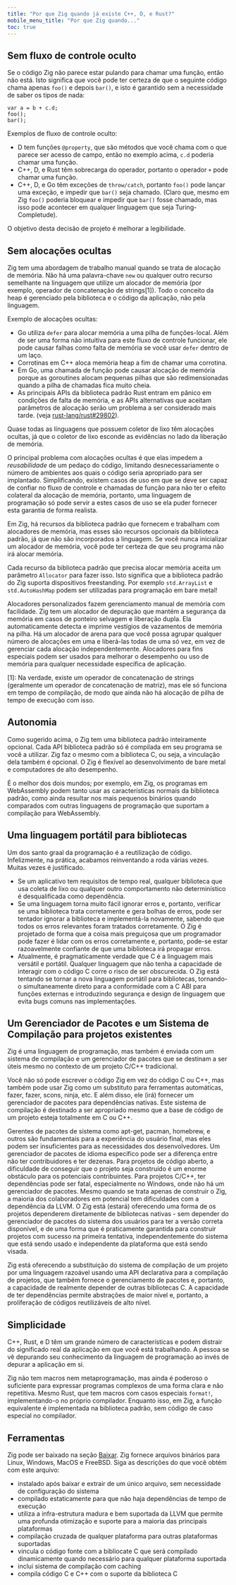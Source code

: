 ```yaml
---
title: "Por que Zig quando já existe C++, D, e Rust?"
mobile_menu_title: "Por que Zig quando..."
toc: true
---
```



## Sem fluxo de controle oculto

Se o código Zig não parece estar pulando para chamar uma função, então não está. Isto significa que você pode ter certeza de que o seguinte código chama apenas `foo()` e depois `bar()`, e isto é garantido sem a necessidade de saber os tipos de nada:

```zig
var a = b + c.d;
foo();
bar();
```

Exemplos de fluxo de controle oculto:

* D tem funções `@property`, que são métodos que você chama com o que parece ser acesso de campo, então no exemplo acima, `c.d` poderia chamar uma função.
* C++, D, e Rust têm sobrecarga do operador, portanto o operador `+` pode chamar uma função.
* C++, D, e Go têm exceções de `throw/catch`, portanto `foo()` pode lançar uma exceção, e impedir que `bar()` seja chamado. (Claro que, mesmo em Zig `foo()` poderia bloquear e impedir que `bar()` fosse chamado, mas isso pode acontecer em qualquer linguagem que seja Turing-Completude).

O objetivo desta decisão de projeto é melhorar a legibilidade.

## Sem alocações ocultas

Zig tem uma abordagem de trabalho manual quando se trata de alocação de memória. Não há uma palavra-chave `new`
ou qualquer outro recurso semelhante na linguagem que utilize um alocador de memória (por exemplo, operador de concatenação de strings[1]).
Todo o conceito da heap é gerenciado pela biblioteca e o código da aplicação, não pela linguagem.

Exemplo de alocações ocultas:

* Go utiliza `defer` para alocar memória a uma pilha de funções-local. Além de ser uma forma não intuitiva
  para este fluxo de controle funcionar, ele pode causar falhas como falta de memória se você usar `defer`
  dentro de um laço.
* Corrotinas em C++ aloca memória heap a fim de chamar uma corrotina.
* Em Go, uma chamada de função pode causar alocação de memória porque as goroutines alocam pequenas pilhas
  que são redimensionadas quando a pilha de chamadas fica muito cheia.
* As principais APIs da biblioteca padrão Rust entram em pânico em condições de falta de memória, e as APIs
  alternativas que aceitam parâmetros de alocação serão um problema a ser considerado mais tarde.
  (veja [rust-lang/rust#29802](https://github.com/rust-lang/rust/issues/29802)).

Quase todas as línguagens que possuem coletor de lixo têm alocações ocultas,
já que o coletor de lixo esconde as evidências no lado da liberação de memória.

O principal problema com alocações ocultas é que elas impedem a *reusabilidade* de um pedaço do código,
limitando desnecessariamente o número de ambientes aos quais o código seria apropriado para ser implantado.
Simplificando, existem casos de uso em que se deve ser capaz de confiar no fluxo de controle e chamadas de
função para não ter o efeito colateral da alocação de memória, portanto, uma linguagem de programação só pode
servir a estes casos de uso se ela puder fornecer esta garantia de forma realista.

Em Zig, há recursos da biblioteca padrão que fornecem e trabalham com alocadores de memória, mas esses são recursos
opcionais da biblioteca padrão, já que não são incorporados a linguagem.
Se você nunca inicializar um alocador de memória, você pode ter certeza de que seu programa não irá alocar memória.

Cada recurso da biblioteca padrão que precisa alocar memória aceita um parâmetro `Allocator` para fazer isso.
Isto significa que a biblioteca padrão do Zig suporta dispositivos freestanding. Por exemplo `std.ArrayList` e
`std.AutoHashMap` podem ser utilizadas para programação em bare metal!

Alocadores personalizados fazem gerenciamento manual de memória com facilidade. Zig tem um alocador de depuração
que mantém a segurança da memória em casos de ponteiro selvagem e liberação dupla. Ela automaticamente detecta e imprime vestígios
de vazamentos de memória na pilha. Há um alocador de arena para que você possa agrupar qualquer número de alocações em uma
e liberá-las todas de uma só vez, em vez de gerenciar cada alocação independentemente. Alocadores para fins especiais podem
ser usados para melhorar o desempenho ou uso de memória para qualquer necessidade específica de aplicação.

[1]: Na verdade, existe um operador de concatenação de strings (geralmente um operador de concatenação de matriz),
  mas ele só funciona em tempo de compilação, de modo que ainda não há alocação de pilha de tempo de execução com isso.

## Autonomia

Como sugerido acima, o Zig tem uma biblioteca padrão inteiramente opcional. Cada API biblioteca padrão só é compilada em seu programa
se você a utilizar. Zig faz o mesmo com a biblioteca C, ou seja, a vinculação dela também é opcional. O Zig é flexível ao
desenvolvimento de bare metal e computadores de alto desempenho.

É o melhor dos dois mundos; por exemplo, em Zig, os programas em WebAssembly podem tanto usar as características normais da biblioteca padrão,
como ainda resultar nos mais pequenos binários quando comparados com outras linguagens de programação que suportam a compilação para WebAssembly.

## Uma linguagem portátil para bibliotecas

Um dos santo graal da programação é a reutilização de código. Infelizmente, na prática, acabamos reinventando a roda várias vezes. Muitas vezes é justificado.

 * Se um aplicativo tem requisitos de tempo real, qualquer biblioteca que usa coleta de lixo ou qualquer outro comportamento não determinístico é desqualificada como dependência.
 * Se uma linguagem torna muito fácil ignorar erros e, portanto, verificar se uma biblioteca trata corretamente e gera bolhas de erros, pode ser tentador ignorar     a biblioteca e implementá-la novamente, sabendo que todos os erros relevantes foram tratados corretamente. O Zig é projetado de forma que a coisa mais preguiçosa que um programador pode fazer é lidar com os erros corretamente e, portanto, pode-se estar razoavelmente confiante de que uma biblioteca irá propagar erros.
 * Atualmente, é pragmaticamente verdade que C é a linguagem mais versátil e portátil. Qualquer linguagem que não tenha a capacidade de interagir com o código C corre o risco de ser obscurecida. O Zig está tentando se tornar a nova linguagem portátil para bibliotecas, tornando-o simultaneamente direto para a conformidade com a C ABI para funções externas e introduzindo segurança e design de linguagem que evita bugs comuns nas implementações.

## Um Gerenciador de Pacotes e um Sistema de Compilação para projetos existentes

Zig é uma linguagem de programação, mas também é enviada com um sistema de compilação e um gerenciador de pacotes que se destinam a ser úteis mesmo no contexto de um projeto C/C++ tradicional.

Você não só pode escrever o código Zig em vez do código C ou C++, mas também pode usar Zig como um substituto para ferramentas automáticas, fazer, fazer, scons, ninja, etc. E além disso, ele (irá) fornecer um gerenciador de pacotes para dependências nativas. Este sistema de compilação é destinado a ser apropriado mesmo que a base de código de um projeto esteja totalmente em C ou C++.

Gerentes de pacotes de sistema como apt-get, pacman, homebrew, e outros são fundamentais para a experiência do usuário final, mas eles podem ser insuficientes para as necessidades dos desenvolvedores. Um gerenciador de pacotes de idioma específico pode ser a diferença entre não ter contribuidores e ter dezenas. Para projetos de código aberto, a dificuldade de conseguir que o projeto seja construído é um enorme obstáculo para os potenciais contribuintes. Para projetos C/C++, ter dependências pode ser fatal, especialmente no Windows, onde não há um gerenciador de pacotes. Mesmo quando se trata apenas de construir o Zig, a maioria dos colaboradores em potencial tem dificuldades com a dependência da LLVM. O Zig está (estará) oferecendo uma forma de os projetos dependerem diretamente de bibliotecas nativas - sem depender do gerenciador de pacotes do sistema dos usuários para ter a versão correta disponível, e de uma forma que é praticamente garantida para construir projetos com sucesso na primeira tentativa, independentemente do sistema que está sendo usado e independente da plataforma que está sendo visada.

Zig está oferecendo a substituição do sistema de compilação de um projeto por uma linguagem razoável usando uma API declarativa para a compilação de projetos, que também fornece o gerenciamento de pacotes e, portanto, a capacidade de realmente depender de outras bibliotecas C. A capacidade de ter dependências permite abstrações de maior nível e, portanto, a proliferação de códigos reutilizáveis de alto nível.

## Simplicidade

C++, Rust, e D têm um grande número de características e podem distrair do significado real da aplicação em que você está trabalhando. A pessoa se vê depurando seu conhecimento da linguagem de programação ao invés de depurar a aplicação em si.

Zig não tem macros nem metaprogramação, mas ainda é poderoso o suficiente para expressar programas complexos de uma forma clara e não repetitiva. Mesmo Rust, que tem macros com casos especiais `format!`, implementando-o no próprio compilador. Enquanto isso, em Zig, a função equivalente é implementada na biblioteca padrão, sem código de caso especial no compilador.

## Ferramentas

Zig pode ser baixado na seção [Baixar](/downloads/). Zig fornece arquivos binários para Linux, Windows, MacOS e FreeBSD. Siga as descrições do que você obtém com este arquivo:

* instalado após baixar e extrair de um único arquivo, sem necessidade de configuração do sistema
* compilado estaticamente para que não haja dependências de tempo de execução
* utiliza a infra-estrutura madura e bem suportada da LLVM que permite uma profunda otimização e suporte para a maioria das principais plataformas
* compilação cruzada de qualquer plataforma para outras plataformas suportadas
* vincula o código fonte com a bibliocate C que será compilado dinamicamente quando necessário para qualquer plataforma suportada
* inclui sistema de compilação com caching
* compila código C e C++ com o suporte da biblioteca C
